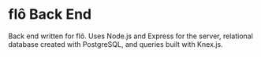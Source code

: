 # flô Back End
Back end written for flô. Uses Node.js and Express for the server, relational database created with PostgreSQL, and queries built with Knex.js.